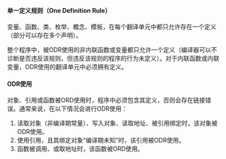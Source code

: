 #### 单一定义规则（One Definition Rule）

变量、函数、类、枚举、概念、模板，在每个翻译单元中都只允许存在一个定义（部分可以存在多个声明）。

整个程序中，被ODR使用的非内联函数或变量都只允许一个定义（编译器可以不诊断是否违反该规则，但违反该规则的程序的行为未定义）。对于内联函数或内联变量，ODR使用的翻译单元中必须拥有定义。

#### ODR使用

对象、引用或函数被ORD使用时，程序中必须包含其定义，否则会存在链接错误。通常来说，在以下情况会进行ODR使用：

1. 读取对象（非编译期常量）、写入对象、读取地址、被引用绑定时，该对象被ODR使用。
2. 使用引用，且其绑定对象“编译期未知”时，该引用被ODR使用。
3. 函数被调用、或取地址时，该函数被ORD使用。

